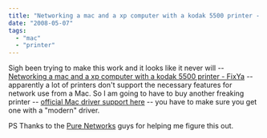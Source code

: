 ```yaml
---
title: "Networking a mac and a xp computer with a kodak 5500 printer - FixYa"
date: "2008-05-07"
tags: 
  - "mac"
  - "printer"
---
```


Sigh been trying to make this work and it looks like it never will -- [Networking a mac and a xp computer with a kodak 5500 printer - FixYa](http://www.fixya.com/support/t360707-networking_mac_xp_computer_kodak_5500) -- apparently a lot of printers don't support the necessary features for network use from a Mac. So I am going to have to buy another freaking printer -- [official Mac driver support here](http://docs.info.apple.com/article.html?artnum=306684) -- you have to make sure you get one with a "modern" driver.

PS Thanks to the [Pure Networks](http://www.networkmagic.com) guys for helping me figure this out.
